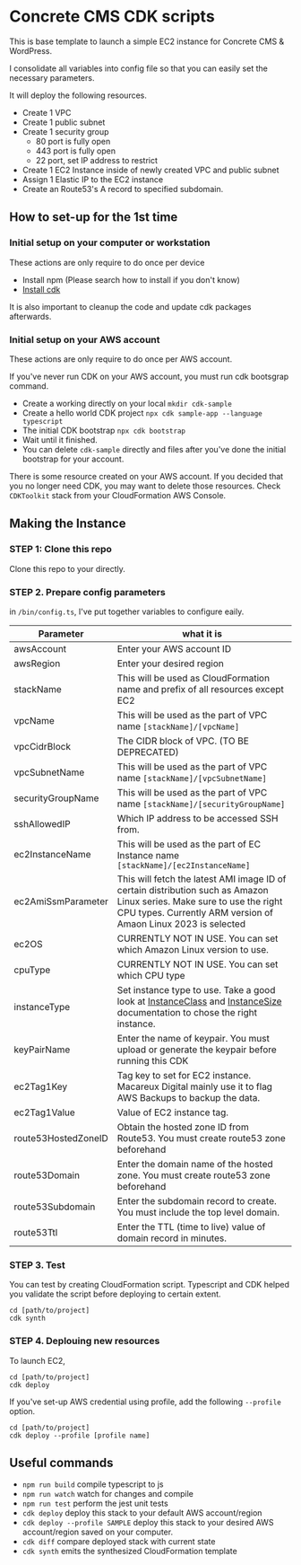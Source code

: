 # Concrete CMS CDK scripts

This is base template to launch a simple EC2 instance for Concrete CMS & WordPress.

I consolidate all variables into config file so that you can easily set the necessary parameters.

It will deploy the following resources.

- Create 1 VPC
- Create 1 public subnet
- Create 1 security group
    - 80 port is fully open
    - 443 port is fully open
    - 22 port, set IP address to restrict
- Create 1 EC2 Instance inside of newly created VPC and public subnet
- Assign 1 Elastic IP to the EC2 instance
- Create an Route53's A record to specified subdomain.

## How to set-up for the 1st time

### Initial setup on your computer or workstation

These actions are only require to do once per device

- Install npm (Please search how to install if you don't know)
- [Install cdk](https://docs.aws.amazon.com/cdk/v2/guide/getting_started.html#getting_started_install)


It is also important to cleanup the code and update cdk packages afterwards.

### Initial setup on your AWS account

These actions are only require to do once per AWS account.

If you've never run CDK on your AWS account, you must run cdk bootsgrap command.

- Create a working directly on your local `mkdir cdk-sample`
- Create a hello world CDK project `npx cdk sample-app --language typescript`
- The initial CDK bootstrap `npx cdk bootstrap`
- Wait until it finished.
- You can delete `cdk-sample` directly and files after you've done the initial bootstrap for your account.

There is some resource created on your AWS account. If you decided that you no longer need CDK, you may want to delete those resources. Check `CDKToolkit` stack from your CloudFormation AWS Console.

## Making the Instance

### STEP 1: Clone this repo

Clone this repo to your directly.

### STEP 2. Prepare config parameters

in `/bin/config.ts`, I've put together variables to configure eaily.

Parameter | what it is
----|------
awsAccount | Enter your AWS account ID
awsRegion | Enter your desired region
stackName | This will be used as CloudFormation name and prefix of all resources except EC2
vpcName | This will be used as the part of VPC name `[stackName]/[vpcName]`
vpcCidrBlock | The CIDR block of VPC. (TO BE DEPRECATED)
vpcSubnetName | This will be used as the part of VPC name `[stackName]/[vpcSubnetName]`
securityGroupName | This will be used as the part of VPC name `[stackName]/[securityGroupName]`
sshAllowedIP | Which IP address to be accessed SSH from.
ec2InstanceName | This will be used as the part of EC Instance name `[stackName]/[ec2InstanceName]`
ec2AmiSsmParameter | This will fetch the latest AMI image ID of certain distribution such as Amazon Linux series. Make sure to use the right CPU types. Currently ARM version of Amaon Linux 2023 is selected
ec2OS | CURRENTLY NOT IN USE. You can set which Amazon Linux version to use.
cpuType | CURRENTLY NOT IN USE. You can set which CPU type 
instanceType | Set instance type to use. Take a good look at [InstanceClass](https://docs.aws.amazon.com/cdk/api/v2/docs/aws-cdk-lib.aws_ec2.InstanceClass.html) and [InstanceSize](https://docs.aws.amazon.com/cdk/api/v2/docs/aws-cdk-lib.aws_ec2.InstanceSize.html) documentation to chose the right instance.
keyPairName | Enter the name of keypair. You must upload or generate the keypair before running this CDK
ec2Tag1Key | Tag key to set for EC2 instance. Macareux Digital mainly use it to flag AWS Backups to backup the data.
ec2Tag1Value | Value of EC2 instance tag.
route53HostedZoneID | Obtain the hosted zone ID from Route53. You must create route53 zone beforehand
route53Domain | Enter the domain name of the hosted zone. You must create route53 zone beforehand
route53Subdomain | Enter the subdomain record to create. You must include the top level domain.
route53Ttl | Enter the TTL (time to live) value of domain record in minutes.

### STEP 3. Test

You can test by creating CloudFormation script.
Typescript and CDK helped you validate the script before deploying to certain extent.

```
cd [path/to/project]
cdk synth
```

### STEP 4. Deplouing new resources

To launch EC2,

```
cd [path/to/project]
cdk deploy
```

If you've set-up AWS credential using profile, add the following `--profile` option.

```
cd [path/to/project]
cdk deploy --profile [profile name]
```

## Useful commands

* `npm run build`   compile typescript to js
* `npm run watch`   watch for changes and compile
* `npm run test`    perform the jest unit tests
* `cdk deploy`      deploy this stack to your default AWS account/region
* `cdk deploy --profile SAMPLE` deploy this stack to your desired AWS account/region saved on your computer.
* `cdk diff`        compare deployed stack with current state
* `cdk synth`       emits the synthesized CloudFormation template
